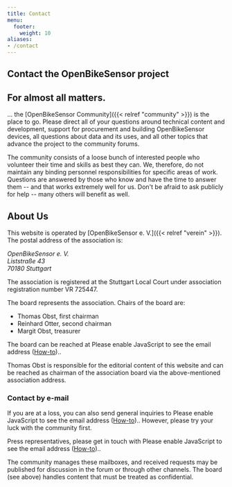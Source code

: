 ```yaml
---
title: Contact
menu:
  footer:
    weight: 10
aliases:
- /contact
---
```


<section class="row td-box td-box--1 position-relative">
<div class="container text-center td-arrow-down">

# Contact the OpenBikeSensor project

</div>
</section>

<section class="container content">

## For almost all matters.

... the [OpenBikeSensor Community]({{< relref "community" >}}) is the place 
to go. Please direct all of your questions around technical content and 
development, support for procurement and building OpenBikeSensor devices, 
all questions about data and its uses,  and all other topics that advance 
the project to the community forums.

The community consists of a loose bunch of interested people who volunteer 
their time and skills as best they can. We, therefore, do not maintain any 
binding personnel responsibilities for specific areas of work. Questions are 
answered by those who know and have the time to answer them -- and that 
works extremely well for us. Don't be afraid to ask publicly for help -- 
many others will benefit as well.

</section>
<section class="container content">

## About Us

This website is operated by [OpenBikeSensor e. V.]({{< relref "verein" >}}). 
The postal address of the association is:

<address>
OpenBikeSensor e. V.<br />
Liststraße 43<br />
70180 Stuttgart
</address>

The association is registered at the Stuttgart Local Court under association 
registration number VR 725447.

The board represents the association. Chairs of the board are:

* Thomas Obst, first chairman
* Reinhard Otter, second chairman
* Margit Obst, treasurer

The board can be reached at <script type="text/javascript"><!--/* Generated by www.email-encoder.com */
for(var dcibss=["dA","QA","cw","Og","bQ","ZQ","PQ","YQ","ZQ","aQ","Lg","LQ","cw","bA","ZA","cA","bw","ZQ","aA","aQ","cg","cg","bg","dA","cw","Zg","YQ","Pg","aQ","aw","ZQ","PA","bg","bg","IA","aQ","YQ","aw","cA","bw","QA","bA","bg","Zw","cw","YQ","dg","aQ","Yg","ZQ","bw","cw","cw","Lw","Ig","cg","bw","Ig","ZA","bg","ZQ","Lg","Pg","PQ","bA","aw","cg","Yw","cw","ZQ","cg","Ig","Ig","Yg","dg","bg","bw","bw","YQ","bw","bA","cg","dA","IA","YQ","bg","Zw","bw","bw","cw","cg","bQ","YQ","PA"],pbcshz=[67,24,66,15,9,81,50,21,79,58,39,56,19,46,23,73,17,74,3,54,85,65,59,20,33,6,1,93,30,60,34,90,69,22,44,77,10,31,26,64,71,57,75,89,80,92,63,11,29,32,37,49,83,91,8,4,14,61,70,28,5,86,62,7,12,78,88,45,48,27,18,51,43,76,16,35,72,25,47,84,55,41,13,2,68,82,42,87,40,36,38,52,53,0],tftzqr=new Array,i=0;i<pbcshz.length;i++)tftzqr[pbcshz[i]]=dcibss[i];for(var i=0;i<tftzqr.length;i++)document.write(atob(tftzqr[i]+"=="));
// --></script><noscript>Please enable JavaScript to see the email address (<a href="https://www.email-encoder.com/enablejs/" target="_blank" rel="noopener noreferrer">How-to</a>).</noscript>.

Thomas Obst is responsible for the editorial content of this website and can 
be reached as chairman of the association board via the above-mentioned 
association address.

### Contact by e-mail

If you are at a loss, you can also send general inquiries to <script 
type="text/javascript"><!--/* Generated by www.email-encoder.com */
for(var vfawqb=["cg","bg","ZQ","cg","LQ","cg","aQ","bA","YQ","Lg","bw","Lg",
"ZQ","bg","Zg","aw","cw","bw","ZQ","cw","ZQ","bw","QA","cg","cw","cg","Ig",
"bg","Zg","Zw","bw","bQ","bw", "ZQ","Yg","PA","PQ","YQ","IA","YQ","Ig","aw",
"QA","bw","cw","Pg","cA","bA","dA","Pg","ZQ","Yg","cw","bg","ZQ","Lw","bg",
"aQ","PA","aA","bQ","bw","Zg","YQ","Ig","cw","YQ","aQ","aQ", "aQ","Zw","bA",
"aQ","bw","IA","bg","PQ","Ig","aQ","bg","aw","Og","bA","bw","Yw","cA"],
sjkvcl=[77,24,73,4,52,34,26,51,1,35,33,78,5,60,61,56,75,14,66,45,28,79,20,80,
29,37,39,67,18,81, 21,9,76,30,25,0,46,84,40,49,8,70,63,64,44,85,65,12,13,58,
23,68,32,31,71,83,17,50,82,3,48,36,6,43,57,72,10,54,59,16,38,42,11,19,2,74,7,
47,69,55,27,15,53,62,41,22],qgcwtm=new Array,i=0; i<sjkvcl. length;i++)
qgcwtm[sjkvcl[i]]=vfawqb[i];for(var i=0;i<qgcwtm.length;i++)document.write
(atob(qgcwtm[i]+"=="));
// --></script><noscript>Please enable JavaScript to see the email address 
(<a href="https://www.email-encoder.com/enablejs/" target="_blank" 
rel="noopener noreferrer">How-to</a>).</noscript>. However, please try your 
luck with the community first.

Press representatives, please get in touch with <script 
type="text/javascript"><!--/* Generated by www.email-encoder.com */
for(var ffxidl=["ZQ","aA","bQ","cw","Lg","cw","IA","cw","ZQ","LQ","Ig","cg",
"Ig","YQ","QA","PA","cw","Zw","bw","cw","bw","cw","cg","ZQ","cA","bA","bw",
"cw","aQ","aQ","aQ","aw","Ig","bw", "cg","aw","bw","bg","YQ","YQ","cA","cg",
"ZQ","cA","bw","Yg","PA","YQ","PQ","QA","ZQ","Ig","ZQ","cg","bg","bA","cg",
"cw","Lw","Yg","cg","Pg","bg","IA","YQ","bA","bg","Lg","Yw","ZQ","aw","aQ",
"PQ","Pg","ZQ","cw","bA","cw","dA","bw","cA","Zg","aQ","ZQ","Og","bg","Zw",
"ZQ","bQ","ZQ"],ajaxfs=[66,3,9,31,37,19,42,64,18,54,8,84,41,51,22,86,34,40,
38,79,14,65,36,70,24,12,68,47,28,73,11, 74,59,80,62,29,23,33,88,45,16,39,63,
61,83,27,0,10,7,67,30,49,25,4,78,55,81,46,87,72,17,60,71,2,1,53,26,82,43,77,
58,56,48,89,5,76,44,20,13,35,69,6,52,21,15,57,85,32,50,75],vgamks=new Array,
i=0; i<ajaxfs. length;i++)vgamks[ajaxfs[i]]=ffxidl[i];for(var i=0;i<vgamks.
length;i++)document.write(atob(vgamks[i]+"=="));
// --></script><noscript>Please enable JavaScript to see the email address 
(<a href="https://www.email-encoder.com/enablejs/" target="_blank" 
rel="noopener noreferrer">How-to</a>).</noscript>.

The community manages these mailboxes, and received requests may be 
published for discussion in the forum or through other channels.
The board (see above) handles content that must be treated as confidential.

</section>
